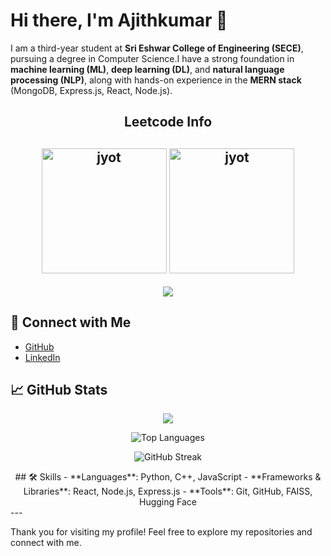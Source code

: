 # Hi there, I'm Ajithkumar 👋

I am a third-year student at **Sri Eshwar College of Engineering (SECE)**, pursuing a degree in Computer Science.I have a strong foundation in **machine learning (ML)**, **deep learning (DL)**, and **natural language processing (NLP)**, along with hands-on experience in the **MERN stack** (MongoDB, Express.js, React, Node.js).

<h2 align="center">Leetcode Info<h2>  
<p align="center">
  <a href="https://leetcode.com/AjithKumar02/" target="_blank"><img align="center" src="https://assets.leetcode.com/static_assets/marketing/2024-100-new.gif" alt="jyot" height="200" width="200" /></a>
  <a href="https://leetcode.com/AjithKumar02/" target="_blank"><img align="center" src="https://assets.leetcode.com/static_assets/marketing/2024-50.gif" alt="jyot" height="200" width="200" /></a>
</p>
<p align="center">
  <img  align=top flex-grow=1 src="https://leetcard.jacoblin.cool/AjithKumar02?theme=dark&font=Nunito&ext=heatmap" />  
</p>

## 🔗 Connect with Me
- [GitHub](https://github.com/ajithkumarajii)
- [LinkedIn](https://www.linkedin.com/in/your-linkedin-profile)

## 📈 GitHub Stats
<p align="center">
  <img  align=top flex-grow=1 src="https://leetcard.jacoblin.cool/AjithKumar02?theme=dark&font=Nunito&ext=heatmap" />  
</p>

<div align=center>

![Top Languages](https://github-readme-stats.vercel.app/api/top-langs/?username=ajithkumarajii&layout=compact)

![GitHub Streak](https://github-readme-streak-stats.herokuapp.com/?user=ajithkumarajii)
</div>

<div align=center>
## 🛠️ Skills
- **Languages**: Python, C++, JavaScript
- **Frameworks & Libraries**: React, Node.js, Express.js
- **Tools**: Git, GitHub, FAISS, Hugging Face
</div>
---

Thank you for visiting my profile! Feel free to explore my repositories and connect with me.
